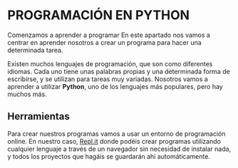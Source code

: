 # PROGRAMACIÓN EN PYTHON

Comenzamos a aprender a programar
En este apartado nos vamos a centrar en aprender nosotros a crear un programa para hacer una determinada tarea.

Existen muchos lenguajes de programación, que son como diferentes idiomas. Cada uno tiene unas palabras propias y una determinada forma de escribirse, y se utilizan para tareas muy variadas. Nosotros vamos a aprender a utilizar **Python**, uno de los lenguajes más populares, pero hay muchos más.

## Herramientas

Para crear nuestros programas vamos a usar un entorno de programación online. En nuestro caso, [Repl.it](http://www.repl.it) donde podéis crear programas utilizando cualquier lenguaje a través de un navegador sin necesidad de instalar nada, y todos los proyectos que hagáis se guardarán ahí automáticamente.